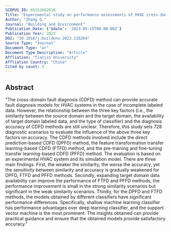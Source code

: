 ```yaml
---
SCOPUS_ID: 85152602616
Title: "Experimental study on performance assessments of HVAC cross-domain fault diagnosis methods oriented to incomplete data problems"
Author: "Zhang Q."
Journal: "Building and Environment"
Publication Date: {'$date': '2023-05-15T00:00:00Z'}
Publication Year: 2023
DOI: "10.1016/j.buildenv.2023.110264"
Source Type: "Journal"
Document Type: "ar"
Document Type Description: "Article"
Affliation: "Tianjin University"
Affliation Country: "China"
Cited by count: 5
---
```


## Abstract
"The cross-domain fault diagnosis (CDFD) method can provide accurate fault diagnosis models for HVAC systems in the case of incomplete labeled data. However, the relationship between the three key factors (i.e., the similarity between the source domain and the target domain, the availability of target domain labeled data, and the type of classifier) and the diagnosis accuracy of CDFD methods are still unclear. Therefore, this study sets 728 diagnostic scenarios to evaluate the influence of the above three key factors on accuracy. The CDFD methods involved include the direct prediction-based CDFD (DPFD) method, the feature transformation transfer learning-based CDFD (FTFD) method, and the pre-training and fine-tuning transfer learning-based CDFD (PFFD) method. The evaluation is based on an experimental HVAC system and its simulation model. There are three main findings. First, the weaker the similarity, the worse the accuracy, yet the sensitivity between similarity and accuracy is gradually weakened for DPFD, FTFD and PFFD methods. Secondly, expanding target domain data availability can improve the performance of FTFD and PFFD methods, the performance improvement is small in the strong similarity scenarios but significant in the weak similarity scenarios. Thirdly, for the DPFD and FTFD methods, the models obtained by different classifiers have significant performance differences. Specifically, shallow machine learning classifier has performance advantages over deep learning classifier, and the support vector machine is the most prominent. The insights obtained can provide practical guidance and ensure that the obtained models provide satisfactory accuracy."
